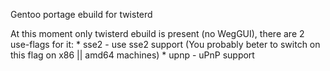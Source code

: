 Gentoo portage ebuild for twisterd

At this moment only twisterd ebuild is present (no WegGUI), there are 2 use-flags for it:
	* sse2 - use sse2 support (You probably beter to switch on this flag on x86 || amd64 machines)
	* upnp - uPnP support

